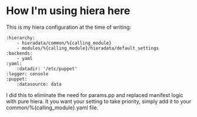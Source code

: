 # How I'm using hiera here

This is my hiera configuration at the time of writing:

    :hierarchy:
        - hieradata/common/%{calling_module}
        - modules/%{calling_module}/hieradata/default_settings
    :backends:
        - yaml
    :yaml:
        :datadir: '/etc/puppet'
    :logger: console
    :puppet:
        :datasource: data

I did this to eliminate the need for params.pp and replaced manifest logic with pure hiera.  It you want your setting to take priority, simply add it to your common/%{calling_module}.yaml file.
